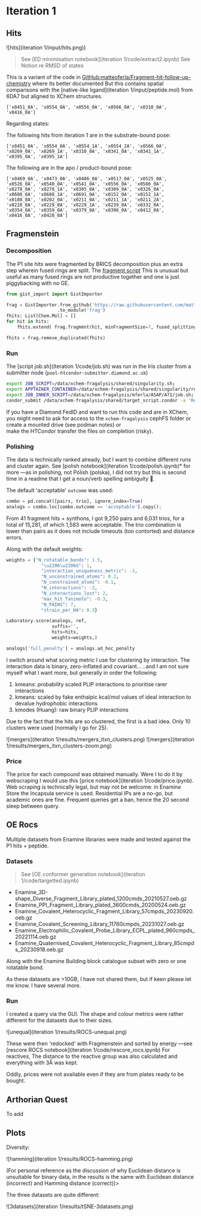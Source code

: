 # Iteration 1

## Hits

![hits](iteration 1/input/hits.png))

> See [ED minimisation notebook](iteration 1/code/extract2.ipynb)
> See Notion re RMSD of states

This is a variant of the code in [GitHub:matteoferla/Fragment-hit-follow-up-chemistry](https://github.com/matteoferla/Fragment-hit-follow-up-chemistry)
where its better documented
But this contains spatial comparisons with the [native-like ligand](iteration 1/input/peptide.mol) from 6DA7 but aligned to XChem structures.

`['x0451_0A', 'x0554_0A', 'x0556_0A', 'x0566_0A', 'x0310_0A', 'x0416_0A']`

Regarding states:

The following hits from iteration 1 are in the substrate-bound pose: 

`['x0451_0A', 'x0554_0A', 'x0554_1A', 'x0554_2A', 'x0566_0A', 'x0269_0A', 'x0269_1A', 'x0310_0A', 'x0341_0A', 'x0341_1A', 'x0395_0A', 'x0395_1A']`

The following are in the apo / product-bound pose:

`['x0469_0A', 'x0473_0A', 'x0486_0A', 'x0517_0A', 'x0525_0A', 'x0526_0A', 'x0540_0A', 'x0541_0A', 'x0556_0A', 'x0586_0A', 'x0278_0A', 'x0278_1A', 'x0305_0A', 'x0309_0A', 'x0326_0A', 'x0608_0A', 'x0608_1A', 'x0691_0A', 'x0152_0A', 'x0152_1A', 'x0188_0A', 'x0202_0A', 'x0211_0A', 'x0211_1A', 'x0211_2A', 'x0228_0A', 'x0229_0A', 'x0229_1A', 'x0239_0A', 'x0332_0A', 'x0354_0A', 'x0359_0A', 'x0379_0A', 'x0396_0A', 'x0412_0A', 'x0416_0A', 'x0428_0A']`

## Fragmenstein

### Decomposition
The P1 site hits were fragmented by BRICS decomposition plus an extra step wherein fused rings are split.
The [fragment script](https://github.com/matteoferla/Fragment-hit-follow-up-chemistry/blob/main/followup/fragment.py)
This is unusual but useful as many fused rings are not productive together and one is just piggybacking with no GE.

```python
from gist_import import GistImporter

frag = GistImporter.from_github('https://raw.githubusercontent.com/matteoferla/Fragment-hit-follow-up-chemistry/main/followup/fragment.py')\
                   .to_module('frag')
fhits: List[Chem.Mol] = []
for hit in hits:
    fhits.extend( frag.fragmént(hit, minFragmentSize=7, fused_splitting=True) )

fhits = frag.remove_duplicated(fhits)
```

### Run
The [script job.sh](iteration 1/code/job.sh) was run in the Iris cluster from a submitter node (`pool-htcondor-submitter.diamond.ac.uk`)

```bash
export JOB_SCRIPT=/data/xchem-fragalysis/shared/singularity.sh;
export APPTAINER_CONTAINER=/data/xchem-fragalysis/shared/singularity/rockyplus.sif;
export JOB_INNER_SCRIPT=/data/xchem-fragalysis/mferla/ASAP/A71/job.sh;
condor_submit /data/xchem-fragalysis/shared/target_script.condor -a 'Requirements=(machine == "orpheus-worker-39.novalocal")'
```

If you have a Diamond FedID and want to run this code and are in XChem, you might need to ask for access to the 
`xchem-fragalysis` cephFS folder or create a mounted drive (see podman notes) or \
make the HTCondor transfer the files on completion (risky).

### Polishing
The data is technically ranked already, but I want to combine different runs
and cluster again. See [polish notebook](iteration 1/code/polish.ipynb)* for more —as in políshing, not Pólish (polska),
I did not try but this is second time in a readme that I get a noun/verb spelling ambiguity :shrug:.

The default 'acceptable' `outcome` was used:

```python
combo = pd.concat([pairs, trio], ignore_index=True)
analogs = combo.loc[combo.outcome == 'acceptable'].copy();
```
From 41 fragment hits + synthons, I got 9,250 pairs and 6,031 trios, for a total of 15,281,
of which 1,583 were acceptable. The trio combination is lower than pairs as it does not include timeouts (too contorted)
and distance errors.

Along with the default weights:

```python
weights = {"N_rotatable_bonds": 1.5,
             "\u2206\u2206G": 1,
             "interaction_uniqueness_metric": -3,
             "N_unconstrained_atoms": 0.2,
             "N_constrained_atoms": -0.1,
             "N_interactions": -2,
             "N_interactions_lost": 2,
             "max_hit_Tanimoto": -0.3,
             "N_PAINS": 7,
             "strain_per_HA": 0.3}

Laboratory.score(analogs, ref,
                 suffix='',
                 hits=hits,
                 weights=weights,)

analogs['full_penalty'] = analogs.ad_hoc_penalty
```
I switch around what scoring metric I use for clustering by interaction.
The interaction data is binary, zero-inflated and covariant...
..and I am not sure myself what I want more, but generally in order the following:

1. kmeans: probability scaled PLIP interactions to prioritise rarer interactions
2. kmeans: scaled by fake enthalpic kcal/mol values of ideal interaction to devalue hydrophobic interactions 
3. kmodes (Huang): raw binary PLIP interactions

Due to the fact that the hits are so clustered, the first is a bad idea.
Only 10 clusters were used (normally I go for 25).

![mergers](iteration 1/results/mergers_itxn_clusters.png)
![mergers](iteration 1/results/mergers_itxn_clusters-zoom.png)

### Price

The price for each compound was obtained manually.
Were I to do it by webscraping I would use this [price notebook](iteration 1/code/price.ipynb).
Web scraping is technically legal, but may not be welcome: in Enamine Store the Incapsula service is used.
Residential IPs are a no-go, but academic ones are fine.
Frequent queries get a ban, hence the 20 second sleep between query.

## OE Rocs

Multiple datasets from Enamine libraries were made and tested against the P1 hits + peptide.

### Datasets
> See [OE conformer generation notebook](iteration 1/code/targetted.ipynb)
> 
* Enamine_3D-shape_Diverse_Fragment_Library_plated_1200cmds_20210527.oeb.gz
* Enamine_PPI_Fragment_Library_plated_3600cmds_20200524.oeb.gz
* Enamine_Covalent_Heterocyclic_Fragment_Library_57cmpds_20230920.oeb.gz
* Enamine_Covalent_Screening_Library_11760cmpds_20231027.oeb.gz
* Enamine_Electrophilic_Covalent_Probe_Library_ECPL_plated_960cmpds_20221114.oeb.gz
* Enamine_Quaternised_Covalent_Heterocyclic_Fragment_Library_85cmpds_20230918.oeb.gz

Along with the Enamine Building block catalogue subset with zero or one rotatable bond.

As these datasets are >10GB, I have not shared them, but if keen please let me know.
I have several more.

### Run
I created a query via the GUI.
The shape and colour metrics were rather different for the datasets due to their sizes.

![unequal](iteration 1/results/ROCS-unequal.png)

These were then 'redocked' with Fragmenstein and sorted by energy —see [rescore ROCS notebook](iteration 1/code/rescore_rocs.ipynb)
For reactives, The distance to the reactive group was also calculated and everything with 3Å was kept.

Oddly, prices were not available even if they are from plates ready to be bought.

## Arthorian Quest

To add

## Plots

Diversity:

![hamming](iteration 1/results/ROCS-hamming.png)

(For personal reference as the discussion of why Euclidean distance is unsuitable for binary data,
in the results is the same with Euclidean distance (incorrect) and Hamming distance (correct))>

The three datasets are quite different:

![3datasets](iteration 1/results/tSNE-3datasets.png)